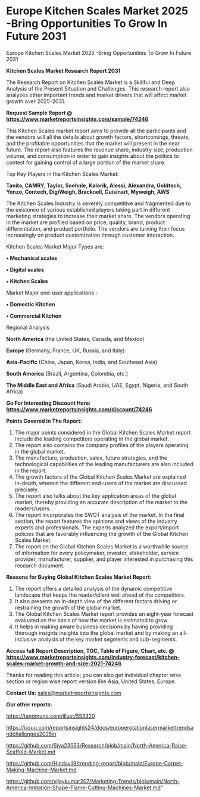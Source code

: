 # Europe Kitchen Scales Market 2025 -Bring Opportunities To Grow In Future 2031
 Europe Kitchen Scales Market 2025 -Bring Opportunities To Grow In Future 2031

<strong>Kitchen Scales Market Research Report 2031</strong>

The Research Report on Kitchen Scales Market is a Skillful and Deep Analysis of the Present Situation and Challenges. This research report also analyzes other important trends and market drivers that will affect market growth over 2025-2031.

<strong>Request Sample Report @ <a href=https://www.marketreportsinsights.com/sample/74246>https://www.marketreportsinsights.com/sample/74246</a></strong>

This Kitchen Scales market report aims to provide all the participants and the vendors will all the details about growth factors, shortcomings, threats, and the profitable opportunities that the market will present in the near future. The report also features the revenue share, industry size, production volume, and consumption in order to gain insights about the politics to contest for gaining control of a large portion of the market share.

Top Key Players in the Kitchen Scales Market:

<strong>Tanita, CAMRY, Taylor, Soehnle, Kalorik, Alessi, Alexandra, Goldtech, Yonzo, Contech, DigiWeigh, Brecknell, Cuisinart, Myweigh, AWS</strong>

The Kitchen Scales Industry is severely competitive and fragmented due to the existence of various established players taking part in different marketing strategies to increase their market share. The vendors operating in the market are profiled based on price, quality, brand, product differentiation, and product portfolio. The vendors are turning their focus increasingly on product customization through customer interaction.

Kitchen Scales Market Major Types are:

<strong>• Mechanical scales

• Digital scales

• Kitchen Scales</strong>

Market Major end-user applications :

<strong>• Domestic Kitchen

• Commercial Kitchen</strong>

Regional Analysis

</u><strong><b>North America</b></strong> (the United States, Canada, and Mexico)

<strong><b>Europe </b></strong>(Germany, France, UK, Russia, and Italy)

<strong><b>Asia-Pacific</b></strong> (China, Japan, Korea, India, and Southeast Asia)

<strong><b>South America</b></strong> (Brazil, Argentina, Colombia, etc.)

<strong><b>The Middle East and Africa</b></strong> (Saudi Arabia, UAE, Egypt, Nigeria, and South Africa)

<strong>Go For Interesting Discount Here: <a href=https://www.marketreportsinsights.com/discount/74246>https://www.marketreportsinsights.com/discount/74246</a></strong>

<strong>Points Covered in The Report:</strong>
<ol>
  <li>The major points considered in the Global Kitchen Scales Market report include the leading competitors operating in the global market.</li>
  <li>The report also contains the company profiles of the players operating in the global market.</li>
  <li>The manufacture, production, sales, future strategies, and the technological capabilities of the leading manufacturers are also included in the report.</li>
  <li>The growth factors of the Global Kitchen Scales Market are explained in-depth, wherein the different end-users of the market are discussed precisely.</li>
  <li>The report also talks about the key application areas of the global market, thereby providing an accurate description of the market to the readers/users.</li>
  <li>The report incorporates the SWOT analysis of the market. In the final section, the report features the opinions and views of the industry experts and professionals. The experts analyzed the export/import policies that are favorably influencing the growth of the Global Kitchen Scales Market.</li>
  <li>The report on the Global Kitchen Scales Market is a worthwhile source of information for every policymaker, investor, stakeholder, service provider, manufacturer, supplier, and player interested in purchasing this research document.</li>
</ol>
<strong>Reasons for Buying Global Kitchen Scales Market Report:</strong>

<ol>
  <li>The report offers a detailed analysis of the dynamic competitive landscape that keeps the reader/client well ahead of the competitors.</li>
  <li>It also presents an in-depth view of the different factors driving or restraining the growth of the global market.</li>
  <li>The Global Kitchen Scales Market report provides an eight-year forecast evaluated on the basis of how the market is estimated to grow.</li>
  <li>It helps in making aware business decisions by having providing thorough insights insights into the global market and by making an all-inclusive analysis of the key market segments and sub-segments.</li>
</ol>
<strong>Access full Report Description, TOC, Table of Figure, Chart, etc. @ <a href=https://www.marketreportsinsights.com/industry-forecast/kitchen-scales-market-growth-and-size-2021-74246>https://www.marketreportsinsights.com/industry-forecast/kitchen-scales-market-growth-and-size-2021-74246</a></strong>


Thanks for reading this article; you can also get individual chapter wise section or region wise report version like Asia, United States, Europe.

<strong>Contact Us:</strong>
sales@marketreportsinsights.com

<strong>Our other reports:</strong>

<a href=https://tanomuno.com/illust/553320>https://tanomuno.com/illust/553320</a>

<a href=https://issuu.com/reportsinsights24/docs/europerotationlasermarkettrendsandchallenges2025in>https://issuu.com/reportsinsights24/docs/europerotationlasermarkettrendsandchallenges2025in</a>

<a href=https://github.com/Siya23553/Research/blob/main/North-America-Raise-Scaffold-Market.md>https://github.com/Siya23553/Research/blob/main/North-America-Raise-Scaffold-Market.md</a>

<a href=https://github.com/Hindavii9/trending-report/blob/main/Europe-Carpet-Making-Machine-Market.md>https://github.com/Hindavii9/trending-report/blob/main/Europe-Carpet-Making-Machine-Market.md</a>

<a href=https://github.com/vijaykumar207/Marketing-Trends/blob/main/North-America-Imitation-Shape-Flame-Cutting-Machines-Market.md>https://github.com/vijaykumar207/Marketing-Trends/blob/main/North-America-Imitation-Shape-Flame-Cutting-Machines-Market.md</a>"
